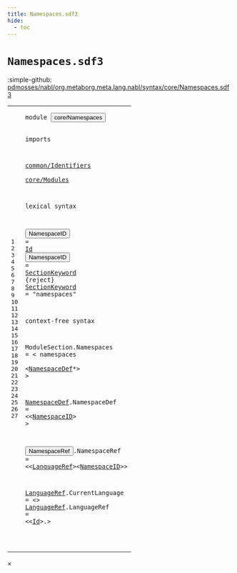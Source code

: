 ```yaml
---
title: Namespaces.sdf3
hide:
  - toc
---
```


# `Namespaces.sdf3`

:simple-github: [pdmosses/nabl/org.metaborg.meta.lang.nabl/syntax/core/Namespaces.sdf3]

[pdmosses/nabl/org.metaborg.meta.lang.nabl/syntax/core/Namespaces.sdf3]: https://github.com/pdmosses/nabl/blob/master/org.metaborg.meta.lang.nabl/syntax/core/Namespaces.sdf3 "The source file on GitHub"

<div class="sdf3"><table class="highlighttable"><tbody><tr><td class="linenos"><div class="linenodiv"><pre><span></span>1
2
3
4
5
6
7
8
9
10
11
12
13
14
15
16
17
18
19
20
21
22
23
24
25
26
27
</pre></div></td>
<td class="code"><pre><code><span class="keyword">module</span> <button class="modal-open" id="core/Namespaces_1_8" title="a definition with multiple references" data-urls="../Properties.sdf3/#core/Namespaces line 10_2; ../Scopes.sdf3/#core/Namespaces line 6_2; ../../NameBindingLanguage.sdf3/#core/Namespaces line 12_3; ../../formulas/Propositions.sdf3/#core/Namespaces line 7_3">core/Namespaces</button>

<span class="keyword">imports</span> 

  <a href="../../common/Identifiers.sdf3/#common/Identifiers_1_8" id="common/Identifiers_5_3" title="a reference to a single-file definition">common/Identifiers</a>  
  <a href="../Modules.sdf3/#core/Modules_1_8" id="core/Modules_6_3" title="a reference to a single-file definition">core/Modules</a>
  
<span class="keyword">lexical syntax</span>

  <button class="modal-open" id="NamespaceID_10_3" title="a definition with multiple references" data-urls="#NamespaceID line 21_33, 24_46">NamespaceID</button> = <a href="../../common/Identifiers.sdf3/#Id_5_3" id="Id_10_17" title="a reference to a single-file definition">Id</a> 
  <button class="modal-open" id="NamespaceID_11_3" title="a definition with multiple references" data-urls="#NamespaceID line 21_33, 24_46">NamespaceID</button> = <a href="#SectionKeyword_12_3" id="SectionKeyword_11_17" title="a reference to a single-file definition">SectionKeyword</a> {<span class="keyword">reject</span>}
  <a href="#SectionKeyword_11_17" id="SectionKeyword_12_3" title="a definition with a single reference">SectionKeyword</a> = <span class="cons_Lit">"namespaces"</span> 

<span class="keyword">context-free syntax</span>

  <span id="ModuleSection_16_3" title="a definition with no references">ModuleSection</span>.<span class="cons_Constructor"><span id="Namespaces_16_17" title="a definition with no references">Namespaces</span></span> = &lt;
  <span class="cons_String">namespaces</span>   
    &lt;<a href="#NamespaceDef_21_3" id="NamespaceDef_18_6" title="a reference to a single-file definition">NamespaceDef</a>*&gt;
  &gt; 
  
  <a href="#NamespaceDef_18_6" id="NamespaceDef_21_3" title="a definition with a single reference">NamespaceDef</a>.<span class="cons_Constructor"><span id="NamespaceDef_21_16" title="a definition with no references">NamespaceDef</span></span> = &lt;&lt;<a href="#NamespaceID_10_3" id="NamespaceID_21_33" title="a reference to a single-file definition">NamespaceID</a>&gt;
    &gt; 
    
  <button class="modal-open" id="NamespaceRef_24_3" title="a definition with multiple references" data-urls="../Properties.sdf3/#NamespaceRef line 30_23; ../Scopes.sdf3/#NamespaceRef line 15_29, 16_39, 17_28, 18_38, 27_21, 31_21, 35_15; ../../NameBindingLanguage.sdf3/#NamespaceRef line 26_56, 32_21, 62_33, 73_14, 77_31, 85_30, 92_28, 100_14, 106_20, 135_36, 136_40; ../../formulas/Propositions.sdf3/#NamespaceRef line 19_39, 21_49">NamespaceRef</button>.<span class="cons_Constructor"><span id="NamespaceRef_24_16" title="a definition with no references">NamespaceRef</span></span> = &lt;&lt;<a href="#LanguageRef_26_3" id="LanguageRef_24_33" title="a reference to a single-file definition">LanguageRef</a>&gt;&lt;<a href="#NamespaceID_10_3" id="NamespaceID_24_46" title="a reference to a single-file definition">NamespaceID</a>&gt;&gt; 
  
  <a href="#LanguageRef_24_33" id="LanguageRef_26_3" title="a definition with a single reference">LanguageRef</a>.<span class="cons_Constructor"><span id="CurrentLanguage_26_15" title="a definition with no references">CurrentLanguage</span></span> = &lt;&gt; 
  <a href="#LanguageRef_24_33" id="LanguageRef_27_3" title="a definition with a single reference">LanguageRef</a>.<span class="cons_Constructor"><span id="LanguageRef_27_15" title="a definition with no references">LanguageRef</span></span> = &lt;&lt;<a href="../../common/Identifiers.sdf3/#Id_5_3" id="Id_27_31" title="a reference to a single-file definition">Id</a>&gt;<span class="cons_String">.</span>&gt; 

</code></pre></td></tr></tbody></table></div>

<div id="modal">
  <div id="modal-content">
    <span id="modal-close">&times;</span>
    <h2 id="modal-h2"></h2>
    <p  id="modal-p"></p>
    <ul id="modal-ul"></ul>
  </div>
</div>
